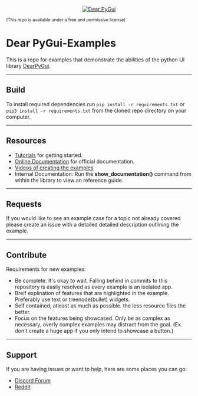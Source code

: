 
<a id="user-content-dear-pygui" class="anchor" aria-hidden="true" href="#Dear-PyGui-Examples">
 
<p align="center">
  <img src="https://github.com/hoffstadt/DearPyGui/blob/assets/newlogo.jpg?raw=true" alt="Dear PyGui">
</p>

</a>

<sub>(This repo is available under a free and permissive license)</sub>

# Dear PyGui-Examples
This is a repo for examples that demonstrate the abilities of the python UI library [DearPyGui](https://github.com/hoffstadt/DearPyGui).
 
 ---
 
## Build
To install required dependencies run `pip install -r requirements.txt` or `pip3 install -r requirements.txt` 
from the cloned repo directory on your computer.
 
 ---
 
 ## Resources  
- [Tutorials](https://hoffstadt.github.io/DearPyGui/tutorial.html) for getting started.
- [Online Documentation](https://hoffstadt.github.io/DearPyGui/) for official documentation.
- [Videos of creating the examples](https://www.youtube.com/channel/UCTMnJIjIB-h1hO6AvqG4KQw/)
- Internal Documentation: Run the **show_documentation()** command from within the library to view an reference guide. 
 
 ---
 
 ## Requests
If you would like to see an example case for a topic not already covered please create an issue with a detailed detailed description outlining the example.
 
 ---
 
## Contribute
Requirements for new examples:
- Be complete. It's okay to wait. Falling behind in commits to this repository is easily resolved as every example is an isolated app.
- Breif explination of features that are highlighted in the example. Preferably use text or treenode(bullet) widgets.
- Self contained, atleast as much as possible. the less resource files the better. 
- Focus on the features being showcased. Only be as complex as necessary, overly complex examples may distract from the goal. (Ex. don't create a huge app if you only intend to showcase a button.)
 
 ---
 
## Support
If you are having issues or want to help, here are some places you can go:
- [Discord Forum](https://discord.gg/tyE7Gu4)
- [Reddit](https://www.reddit.com/r/DearPyGui/)
